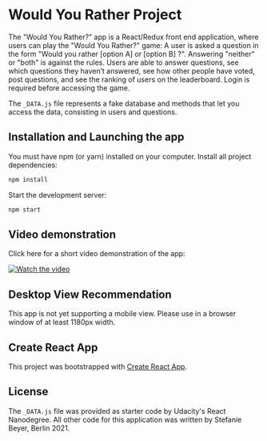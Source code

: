 # Would You Rather Project

The "Would You Rather?" app is a React/Redux front end application, where users can play the "Would You Rather?" game: A user is asked a question in the form "Would you rather [option A] or [option B] ?". Answering "neither" or "both" is against the rules. Users are able to answer questions, see which questions they haven’t answered, see how other people have voted, post questions, and see the ranking of users on the leaderboard. Login is required before accessing the game. 

The `_DATA.js` file represents a fake database and methods that let you access the data, consisting in users and questions. 

## Installation and Launching the app

You must have npm (or yarn) installed on your computer.
Install all project dependencies:

```bash
npm install 
````

Start the development server:

```bash 
npm start
````

## Video demonstration

Click here for a short video demonstration of the app:

[![Watch the video](https://img.youtube.com/vi/jic1CA5Lfqk/maxresdefault.jpg)](https://www.youtube.com/watch?v=jic1CA5Lfqk)

## Desktop View Recommendation

This app is not yet supporting a mobile view. Please use in a browser window of at least 1180px width. 

## Create React App

This project was bootstrapped with [Create React App](https://github.com/facebookincubator/create-react-app). 

## License

The `_DATA.js` file was provided as starter code by Udacity's React Nanodegree. All other code for this application was written by Stefanie Beyer, Berlin 2021.